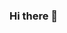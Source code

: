 ### Hi there 👋

<!--
**jcarlosad7/jcarlosad7** is a ✨ _special_ ✨ repository because its `README.md` (this file) appears on your GitHub profile.

Here are some ideas to get you started:

- 🔭 I’m currently working on Pontificia Universidad Católica del Perú, Universidad Seño de Sipán, Cognity SAC
- 🌱 I’m currently learning Python
- 👯 I’m looking to collaborate on Cognity SAC
- 🤔 I’m looking for help with ...
- 💬 Ask me about ...
- 📫 How to reach me: ...
- 😄 Pronouns: ...
- ⚡ Fun fact: ...
-->
